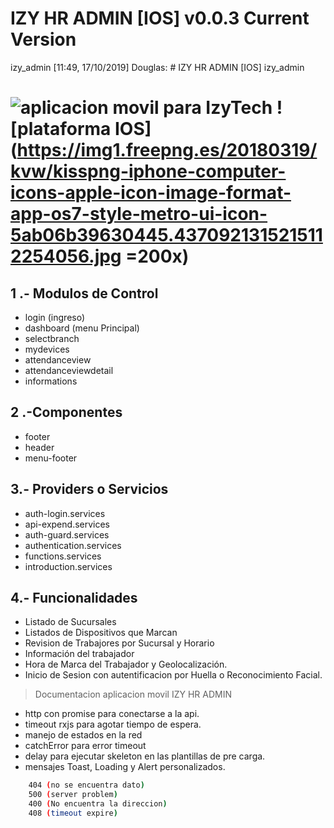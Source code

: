 # IZY HR ADMIN [IOS] v0.0.3 Current Version
 izy_admin
[11:49, 17/10/2019] Douglas: # IZY HR ADMIN [IOS]
 izy_admin

# ![aplicacion movil para IzyTech](https://lh3.googleusercontent.com/YBN_C2LrrPICJ3YKVYB4eqJIg2xkU0n8U70NO8QOGU5RACKqVwZCvBuZQCD2-yhK3g=s180-rw) ![plataforma IOS](https://img1.freepng.es/20180319/kvw/kisspng-iphone-computer-icons-apple-icon-image-format-app-os7-style-metro-ui-icon-5ab06b39630445.4370921315215112254056.jpg =200x)

## 1 .- Modulos de Control
   * login (ingreso)
   * dashboard (menu Principal)
   * selectbranch
   * mydevices
   * attendanceview
   * attendanceviewdetail
   * informations

## 2 .-Componentes
   * footer
   * header
   * menu-footer

## 3.- Providers o Servicios
   * auth-login.services
   * api-expend.services
   * auth-guard.services
   * authentication.services
   * functions.services
   * introduction.services

## 4.- Funcionalidades
   * Listado de Sucursales
   * Listados de Dispositivos que Marcan
   * Revision de Trabajores por Sucursal y Horario
   * Información del trabajador
   * Hora de Marca del Trabajador y Geolocalización.
   * Inicio de Sesion con autentificacion por Huella o Reconocimiento Facial.

> Documentacion aplicacion movil IZY HR ADMIN 

* http con promise para conectarse a la api.
* timeout rxjs para agotar tiempo de espera.
* manejo de estados en la red
* catchError para error timeout
* delay para ejecutar skeleton en las plantillas de pre carga.
* mensajes Toast, Loading y Alert personalizados.
``` bash  
    404 (no se encuentra dato)
    500 (server problem)
    400 (No encuentra la direccion)
    408 (timeout expire)